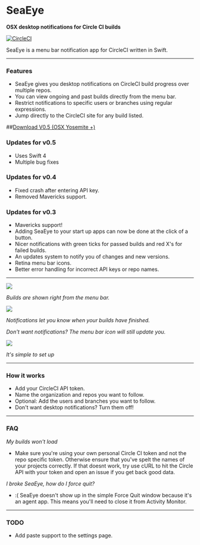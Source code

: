 SeaEye
======

**OSX desktop notifications for Circle CI builds**

[![CircleCI](https://circleci.com/gh/nolaneo/SeaEye.svg?style=svg)](https://circleci.com/gh/nolaneo/SeaEye)

SeaEye is a menu bar notification app for CircleCI written in Swift.

---

### Features
* SeaEye gives you desktop notifications on CircleCI build progress over multiple repos.
* You can view ongoing and past builds directly from the menu bar.
* Restrict notifications to specific users or branches using regular expressions.
* Jump directly to the CircleCI site for any build listed.

##[Download V0.5 (OSX Yosemite +)](https://github.com/nolaneo/SeaEye/blob/master/Builds/SeaEye%20v0.5.zip?raw=true)

### Updates for v0.5
* Uses Swift 4
* Multiple bug fixes

### Updates for v0.4
* Fixed crash after entering API key.
* Removed Mavericks support.

### Updates for v0.3
* Mavericks support!
* Adding SeaEye to your start up apps can now be done at the click of a button.
* Nicer notifications with green ticks for passed builds and red X's for failed builds.
* An updates system to notify you of changes and new versions.
* Retina menu bar icons.
* Better error handling for incorrect API keys or repo names.

---

![](https://raw.githubusercontent.com/nolaneo/SeaEye/master/Screenshots/builds.png)

*Builds are shown right from the menu bar.*


![](https://raw.githubusercontent.com/nolaneo/SeaEye/master/Screenshots/notification.png)

*Notifications let you know when your builds have finished.*

*Don't want notifications? The menu bar icon will still update you.*


![](https://raw.githubusercontent.com/nolaneo/SeaEye/master/Screenshots/settings.png)

*It's simple to set up*


---
### How it works
* Add your CircleCI API token.
* Name the organization and repos you want to follow.
* Optional: Add the users and branches you want to follow.
* Don't want desktop notifications? Turn them off!

---
### FAQ

*My builds won't load*
* Make sure you're using your own personal Circle CI token and not the repo specific token. Otherwise ensure that you've spelt the names of your projects correctly. If that doesnt work, try use cURL to hit the Circle API with your token and open an issue if you get back good data.

*I broke SeaEye, how do I force quit?*
* :( SeaEye doesn't show up in the simple Force Quit window because it's an agent app. This means you'll need to close it from Activity Monitor.

---
### TODO
* Add paste support to the settings page.

